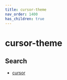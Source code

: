 ```yaml
---
title: cursor-theme
nav_order: 1400
has_children: true
---
```



# cursor-theme




## Search

* [cursor](https://github.com/vinceliuice?tab=repositories&q=cursor&type=&language=&sort=)
